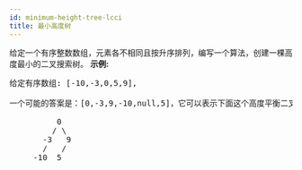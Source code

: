 ```yaml
---
id: minimum-height-tree-lcci
title: 最小高度树
---
```

给定一个有序整数数组，元素各不相同且按升序排列，编写一个算法，创建一棵高度最小的二叉搜索树。
**示例:**

<pre>给定有序数组: [-10,-3,0,5,9],<br/><br/>一个可能的答案是：[0,-3,9,-10,null,5]，它可以表示下面这个高度平衡二叉搜索树：<br/><br/>          0 <br/>         / \ <br/>       -3   9 <br/>       /   / <br/>     -10  5 <br/></pre>

